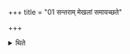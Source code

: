 +++
title = "01 सन्तराम् मेखलां समायच्छते"

+++

<details><summary>थिते</summary>

सन्तरां मेखलां समायच्छते । सन्तरां मुष्टी कर्षते १
</details>
